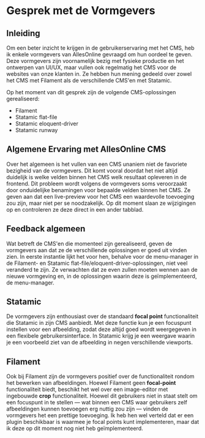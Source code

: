 # Gesprek met de Vormgevers

## Inleiding
Om een beter inzicht te krijgen in de gebruikerservaring met het CMS, heb ik enkele vormgevers van AllesOnline gevraagd om hun oordeel te geven. Deze vormgevers zijn voornamelijk bezig met fysieke productie en het ontwerpen van UI/UX, maar vullen ook regelmatig het CMS voor de websites van onze klanten in. Ze hebben hun mening gedeeld over zowel het CMS met Filament als de verschillende CMS'en met Statamic.

Op het moment van dit gesprek zijn de volgende CMS-oplossingen gerealiseerd:
* Filament
* Statamic flat-file
* Statamic eloquent-driver
* Statamic runway

## Algemene Ervaring met AllesOnline CMS
Over het algemeen is het vullen van een CMS unaniem niet de favoriete bezigheid van de vormgevers. Dit komt vooral doordat het niet altijd duidelijk is welke velden binnen het CMS welk resultaat opleveren in de frontend. Dit probleem wordt volgens de vormgevers soms veroorzaakt door onduidelijke benamingen voor bepaalde velden binnen het CMS. Ze geven aan dat een live-preview voor het CMS een waardevolle toevoeging zou zijn, maar niet per se noodzakelijk. Op dit moment slaan ze wijzigingen op en controleren ze deze direct in een ander tabblad.

## Feedback algemeen
Wat betreft de CMS'en die momenteel zijn gerealiseerd, geven de vormgevers aan dat ze de verschillende oplossingen er goed uit vinden zien. In eerste instantie lijkt het voor hen, behalve voor de menu-manager in de Filament- en Statamic flat-file/eloquent-driver-oplossingen, niet veel veranderd te zijn. Ze verwachten dat ze even zullen moeten wennen aan de nieuwe vormgeving en, in de oplossingen waarin deze is geïmplementeerd, de menu-manager.

## Statamic
De vormgevers zijn enthousiast over de standaard **focal point** functionaliteit die Statamic in zijn CMS aanbiedt. Met deze functie kun je een focuspunt instellen voor een afbeelding, zodat deze altijd goed wordt weergegeven in een flexibele gebruikersinterface. In Statamic krijg je een weergave waarin je een voorbeeld ziet van de afbeelding in negen verschillende viewports.

## Filament
Ook bij Filament zijn de vormgevers positief over de functionaliteit rondom het bewerken van afbeeldingen. Hoewel Filament geen **focal-point** functionaliteit biedt, beschikt het wel over een image-editor met ingebouwde **crop** functionaliteit. Hoewel dit gebruikers niet in staat stelt om een focuspunt in te stellen — wat binnen een CMS waar gebruikers zelf afbeeldingen kunnen toevoegen erg nuttig zou zijn — vinden de vormgevers het een prettige toevoeging. Ik heb hen wel verteld dat er een plugin beschikbaar is waarmee je focal points kunt implementeren, maar dat ik deze op dit moment nog niet heb geïmplementeerd. 